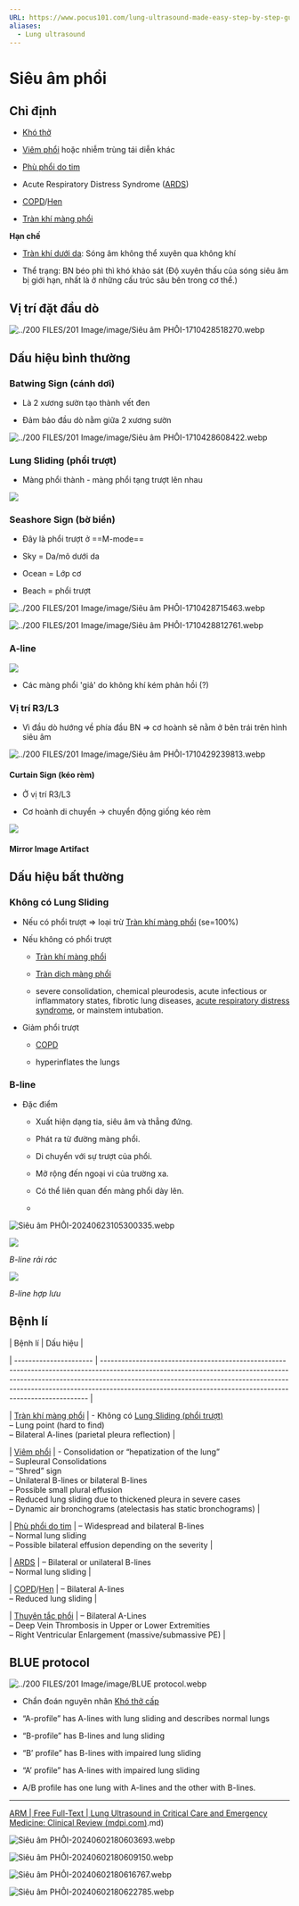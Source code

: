 ```yaml
---
URL: https://www.pocus101.com/lung-ultrasound-made-easy-step-by-step-guide/
aliases:
  - Lung ultrasound
---
```

# Siêu âm phổi  
## Chỉ định  
- [Khó thở](Kh%C3%B3%20th%E1%BB%9F.md)  
- [Viêm phổi](../The%20TRIO/000%20Zettlekasten/UMP/BM%20NHI/BM%20NHI%20-%20Tot%20nghiep/HO%20HAP/VI%C3%8AM%20PH%E1%BB%94I.md) hoặc nhiễm trùng tái diễn khác  
- [Phù phổi do tim](Ph%C3%B9%20ph%E1%BB%95i%20do%20tim.md)  
- Acute Respiratory Distress Syndrome ([ARDS](ARDS.md))  
- [COPD](../The%20TRIO/000%20Zettlekasten/UMP/BM%20N%E1%BB%98I/H%C3%94%20H%E1%BA%A4P/COPD.md)/[Hen](../The%20TRIO/000%20Zettlekasten/UMP/BM%20N%E1%BB%98I/H%C3%94%20H%E1%BA%A4P/HEN.md)  
- [Tràn khí màng phổi](Tr%C3%A0n%20kh%C3%AD%20m%C3%A0ng%20ph%E1%BB%95i.md)  
  
**Hạn chế**  
- [Tràn khí dưới da](Tr%C3%A0n%20kh%C3%AD%20d%C6%B0%E1%BB%9Bi%20da.md): Sóng âm không thể xuyên qua không khí  
- Thể trạng: BN béo phì thì khó khảo sát (Độ xuyên thấu của sóng siêu âm bị giới hạn, nhất là ở những cấu trúc sâu bên trong cơ thể.)  
  
## Vị trí đặt đầu dò  
![../200 FILES/201 Image/image/Siêu âm PHỔI-1710428518270.webp](../200%20FILES/201%20Image/image/Si%C3%AAu%20%C3%A2m%20PH%E1%BB%94I-1710428518270.webp)  
  
## Dấu hiệu bình thường  
### Batwing Sign (cánh dơi)  
- Là 2 xương sườn tạo thành vết đen  
- Đảm bảo đầu dò nằm giữa 2 xương sườn  
  
![../200 FILES/201 Image/image/Siêu âm PHỔI-1710428608422.webp](../200%20FILES/201%20Image/image/Si%C3%AAu%20%C3%A2m%20PH%E1%BB%94I-1710428608422.webp)  
  
### Lung Sliding (phổi trượt)  
- Màng phổi thành - màng phổi tạng trượt lên nhau  
  
![](https://pocus101.b-cdn.net/wp-content/uploads/2020/10/Ultrasound-Lung-Sliding-with-Linear-Probe.gif)  
  
### Seashore Sign (bờ biển)  
- Đây là phổi trượt ở ==M-mode==  
- Sky = Da/mô dưới da  
- Ocean = Lớp cơ  
- Beach = phổi trượt  
  
![../200 FILES/201 Image/image/Siêu âm PHỔI-1710428715463.webp](../200%20FILES/201%20Image/image/Si%C3%AAu%20%C3%A2m%20PH%E1%BB%94I-1710428715463.webp)  
  
![../200 FILES/201 Image/image/Siêu âm PHỔI-1710428812761.webp](../200%20FILES/201%20Image/image/Si%C3%AAu%20%C3%A2m%20PH%E1%BB%94I-1710428812761.webp)  
  
### A-line  
![](https://pocus101.b-cdn.net/wp-content/uploads/2020/10/A-lines-with-Lung-Sliding-Labeled.gif)  
  
- Các màng phổi 'giả' do không khí kém phản hồi (?)  
  
### Vị trí R3/L3  
- Vì đầu dò hướng về phía đầu BN => cơ hoành sẽ nằm ở bên trái trên hình siêu âm  
  
  
![../200 FILES/201 Image/image/Siêu âm PHỔI-1710429239813.webp](../200%20FILES/201%20Image/image/Si%C3%AAu%20%C3%A2m%20PH%E1%BB%94I-1710429239813.webp)  
  
#### Curtain Sign (kéo rèm)  
- Ở vị trí R3/L3  
- Cơ hoành di chuyển -> chuyển động giống kéo rèm  
  
![](https://pocus101.b-cdn.net/wp-content/uploads/2020/10/Curtain-Sign-on-Lung-Ultrasound.gif)  
  
#### Mirror Image Artifact  
  
  
## Dấu hiệu bất thường  
### Không có Lung Sliding  
- Nếu có phổi trượt => loại trừ [Tràn khí màng phổi](Tr%C3%A0n%20kh%C3%AD%20m%C3%A0ng%20ph%E1%BB%95i.md) (se=100%)  
- Nếu không có phổi trượt  
	- [Tràn khí màng phổi](Tr%C3%A0n%20kh%C3%AD%20m%C3%A0ng%20ph%E1%BB%95i.md)  
	- [Tràn dịch màng phổi](../The%20TRIO/000%20Zettlekasten/UMP/BM%20N%E1%BB%98I/H%C3%94%20H%E1%BA%A4P/TR%C3%80N%20D%E1%BB%8ACH%20M%C3%80NG%20PH%E1%BB%94I.md)  
	- severe consolidation, chemical pleurodesis, acute infectious or inflammatory states, fibrotic lung diseases, [acute respiratory distress syndrome](ARDS.md), or mainstem intubation.  
- Giảm phổi trượt  
	- [COPD](../The%20TRIO/000%20Zettlekasten/UMP/BM%20N%E1%BB%98I/H%C3%94%20H%E1%BA%A4P/COPD.md)  
	- hyperinflates the lungs  
  
### B-line  
- Đặc điểm  
	- Xuất hiện dạng tia, siêu âm và thẳng đứng.  
	- Phát ra từ đường màng phổi.  
	- Di chuyển với sự trượt của phổi.  
	- Mở rộng đến ngoại vi của trường xa.  
	- Có thể liên quan đến màng phổi dày lên.  
	-   
  
  
![Siêu âm PHỔI-20240623105300335.webp](../200%20FILES/201%20Image/Si%C3%AAu%20%C3%A2m%20PH%E1%BB%94I-20240623105300335.webp)  
  
![](https://pocus101.b-cdn.net/wp-content/uploads/2020/03/Few-B-Lines.gif)  
*B-line rải rác*  
  
![](https://pocus101.b-cdn.net/wp-content/uploads/2020/10/Confluent-B-Lines-Lung-Ultrasound.gif)  
*B-line hợp lưu*  
  
  
## Bệnh lí  
  
| Bệnh lí                | Dấu hiệu                                                                                                                                                                                                                                                                                                             |  
| ---------------------- | -------------------------------------------------------------------------------------------------------------------------------------------------------------------------------------------------------------------------------------------------------------------------------------------------------------------- |  
| [Tràn khí màng phổi](Tr%C3%A0n%20kh%C3%AD%20m%C3%A0ng%20ph%E1%BB%95i.md) | - Không có [Lung Sliding (phổi trượt)](Si%C3%AAu%20%C3%A2m%20PH%E1%BB%94I.md#Lung%20Sliding%20(phổi%20trượt))<br>– Lung point (hard to find)<br>– Bilateral A-lines (parietal pleura reflection)                                                                                                                                                                                         |  
| [Viêm phổi](../The%20TRIO/000%20Zettlekasten/UMP/BM%20NHI/BM%20NHI%20-%20Tot%20nghiep/HO%20HAP/VI%C3%8AM%20PH%E1%BB%94I.md)          | - Consolidation or “hepatization of the lung”<br>– Supleural Consolidations<br>– “Shred” sign<br>– Unilateral B-lines or bilateral B-lines<br>– Possible small plural effusion<br>– Reduced lung sliding due to thickened pleura in severe cases<br>– Dynamic air bronchograms (atelectasis has static bronchograms) |  
| [Phù phổi do tim](Ph%C3%B9%20ph%E1%BB%95i%20do%20tim.md)    | – Widespread and bilateral B-lines<br>– Normal lung sliding<br>– Possible bilateral effusion depending on the severity                                                                                                                                                                                               |  
| [ARDS](ARDS.md)               | – Bilateral or unilateral B-lines<br>– Normal lung sliding                                                                                                                                                                                                                                                           |  
| [COPD](../The%20TRIO/000%20Zettlekasten/UMP/BM%20N%E1%BB%98I/H%C3%94%20H%E1%BA%A4P/COPD.md)/[Hen](../The%20TRIO/000%20Zettlekasten/UMP/BM%20N%E1%BB%98I/H%C3%94%20H%E1%BA%A4P/HEN.md)       | – Bilateral A-lines<br>– Reduced lung sliding                                                                                                                                                                                                                                                                        |  
| [Thuyên tắc phổi](./Thuy%C3%AAn%20t%E1%BA%AFc%20ph%E1%BB%95i.md)    | – Bilateral A-Lines<br>– Deep Vein Thrombosis in Upper or Lower Extremities<br>– Right Ventricular Enlargement (massive/submassive PE)                                                                                                                                                                               |  
## BLUE protocol  
![../200 FILES/201 Image/image/BLUE protocol.webp](../200%20FILES/201%20Image/image/BLUE%20protocol.webp)  
  
- Chẩn đoán nguyên nhân [Khó thở cấp](./Kh%C3%B3%20th%E1%BB%9F%20c%E1%BA%A5p.md)  
  
- “A-profile” has A-lines with lung sliding and describes normal lungs  
- “B-profile” has B-lines and lung sliding  
- “B’ profile” has B-lines with impaired lung sliding  
- “A’ profile” has A-lines with impaired lung sliding  
- A/B profile has one lung with A-lines and the other with B-lines.  
  
  
  
  
---  
[ARM | Free Full-Text | Lung Ultrasound in Critical Care and Emergency Medicine: Clinical Review (mdpi.com)](mdpi.com).md)  
  
![Siêu âm PHỔI-20240602180603693.webp](../200%20FILES/201%20Image/Si%C3%AAu%20%C3%A2m%20PH%E1%BB%94I-20240602180603693.webp)  
![Siêu âm PHỔI-20240602180609150.webp](../200%20FILES/201%20Image/Si%C3%AAu%20%C3%A2m%20PH%E1%BB%94I-20240602180609150.webp)  
![Siêu âm PHỔI-20240602180616767.webp](../200%20FILES/201%20Image/Si%C3%AAu%20%C3%A2m%20PH%E1%BB%94I-20240602180616767.webp)  
![Siêu âm PHỔI-20240602180622785.webp](../200%20FILES/201%20Image/Si%C3%AAu%20%C3%A2m%20PH%E1%BB%94I-20240602180622785.webp)